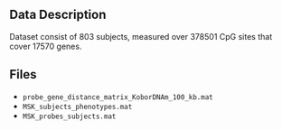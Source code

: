 ## Data Description
Dataset consist of 803 subjects, measured over 378501 CpG sites that cover 17570 genes.
## Files

- `probe_gene_distance_matrix_KoborDNAm_100_kb.mat`
- `MSK_subjects_phenotypes.mat`
- `MSK_probes_subjects.mat`
